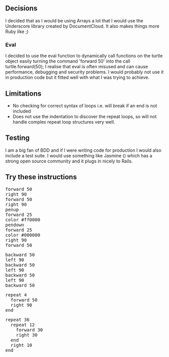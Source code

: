 ## Decisions

I decided that as I would be using Arrays a lot that I would use the Underscore library created by DocumentCloud. It also makes things more Ruby like ;)

### Eval
I decided to use the eval function to dynamically call functions on the turtle object easily turning the command 'forward 50' into the call turtle.forward(50); I realise that eval is often misused and can cause performance, debugging and security problems. I would probably not use it in production code but it fitted well with what I was trying to achieve.

## Limitations

* No checking for correct syntax of loops i.e. will break if an end is not included
* Does not use the indentation to discover the repeat loops, so will not handle complex repeat loop structures very well.

## Testing

I am a big fan of BDD and if I were writing code for production I would also include a test suite. I would use something like Jasmine () which has a strong open source community and it plugs in nicely to Rails.


## Try these instructions

<pre>
forward 50
right 90
forward 50
right 90
penup
forward 25
color #ff0000
pendown
forward 25
color #000000
right 90
forward 50
</pre>
    
<pre>
backward 50
left 90
backward 50
left 90
backward 50
left 90
backward 50
</pre>
      
<pre>
repeat 4
  forward 50
  right 90
end
</pre>

<pre>
repeat 36
  repeat 12
    forward 30
    right 30
  end
  right 10
end
</pre>